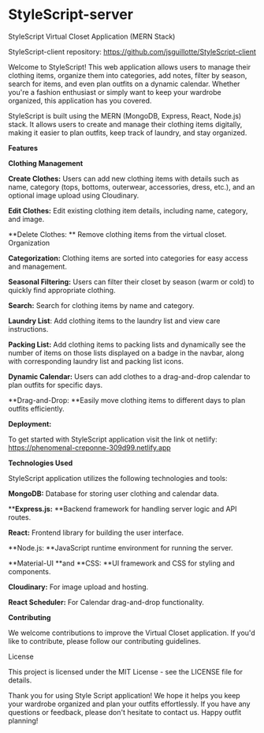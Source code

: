 # StyleScript-server

StyleScript Virtual Closet Application (MERN Stack)

StyleScript-client repository: https://github.com/jsguillotte/StyleScript-client

Welcome to StyleScript! This web application allows users to manage their clothing items, organize them into categories, add notes, filter by season, search for items, and even plan outfits on a dynamic calendar. Whether you're a fashion enthusiast or simply want to keep your wardrobe organized, this application has you covered.


StyleScript is built using the MERN (MongoDB, Express, React, Node.js) stack. It allows users to create and manage their clothing items digitally, making it easier to plan outfits, keep track of laundry, and stay organized.

**Features**

**Clothing Management**

**Create Clothes:** Users can add new clothing items with details such as name, category (tops, bottoms, outerwear, accessories, dress, etc.), and an optional image upload using Cloudinary.

**Edit Clothes:** Edit existing clothing item details, including name, category, and image.

**Delete Clothes: ** Remove clothing items from the virtual closet.
Organization

**Categorization:** Clothing items are sorted into categories for easy access and management.

**Seasonal Filtering:** Users can filter their closet by season (warm or cold) to quickly find appropriate clothing.

**Search:** Search for clothing items by name and category.

**Laundry List**: Add clothing items to the laundry list and view care instructions.

**Packing List:** Add clothing items to packing lists and dynamically see the number of items on those lists displayed on a badge in the navbar, along with corresponding laundry list and packing list icons.

**Dynamic Calendar:** Users can add clothes to a drag-and-drop calendar to plan outfits for specific days.

**Drag-and-Drop: **Easily move clothing items to different days to plan outfits efficiently.

**Deployment:**

To get started with StyleScript application visit the link ot netlify: https://phenomenal-creponne-309d99.netlify.app

 
**Technologies Used**

StyleScript application utilizes the following technologies and tools:

**MongoDB:** Database for storing user clothing and calendar data.

****Express.js:** **Backend framework for handling server logic and API routes.

**React:** Frontend library for building the user interface.

**Node.js: **JavaScript runtime environment for running the server.

**Material-UI **and **CSS: **UI framework and CSS for styling and components.

**Cloudinary:** For image upload and hosting.

**React Scheduler:** For Calendar drag-and-drop functionality.


**Contributing**

We welcome contributions to improve the Virtual Closet application. If you'd like to contribute, please follow our contributing guidelines.

License

This project is licensed under the MIT License - see the LICENSE file for details.

Thank you for using Style Script application! We hope it helps you keep your wardrobe organized and plan your outfits effortlessly. If you have any questions or feedback, please don't hesitate to contact us. Happy outfit planning!
